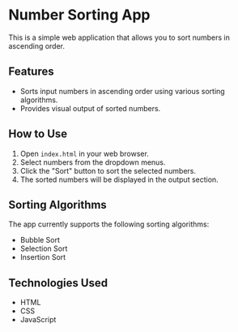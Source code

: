 # Number Sorting App

This is a simple web application that allows you to sort numbers in ascending order.

## Features

- Sorts input numbers in ascending order using various sorting algorithms.
- Provides visual output of sorted numbers.

## How to Use

1. Open `index.html` in your web browser.
2. Select numbers from the dropdown menus.
3. Click the "Sort" button to sort the selected numbers.
4. The sorted numbers will be displayed in the output section.

## Sorting Algorithms

The app currently supports the following sorting algorithms:

- Bubble Sort
- Selection Sort
- Insertion Sort

## Technologies Used

- HTML
- CSS
- JavaScript
